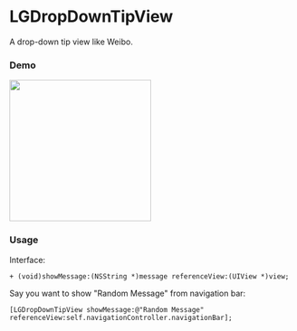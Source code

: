 # LGDropDownTipView
A drop-down tip view like Weibo.

### Demo

<image src="https://cloud.githubusercontent.com/assets/3366713/9149747/59544d96-3dea-11e5-9a00-f98723c20603.gif" width=250 />

### Usage

Interface:
```
+ (void)showMessage:(NSString *)message referenceView:(UIView *)view;
```

Say you want to show "Random Message" from navigation bar:
```
[LGDropDownTipView showMessage:@"Random Message" referenceView:self.navigationController.navigationBar];
```
